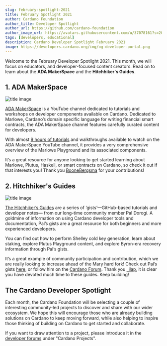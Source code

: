```yaml
---
slug: february-spotlight-2021
title: February Spotlight 2021
author: Cardano Foundation
author_title: Developer Spotlight
author_url: https://github.com/cardano-foundation
author_image_url: https://avatars.githubusercontent.com/u/37078161?s=200&v=4
tags: [developers, educational]
description: Cardano Developer Spotlight February 2021
image: https://developers.cardano.org/img/og-developer-portal.png
---
```


Welcome to the February Developer Spotlight 2021. This month, we will focus on educators, and developer-focused content creators. Read on to learn about the **ADA MakerSpace** and the **Hitchhiker's Guides**.

<!-- truncate -->

## 1. ADA MakerSpace

![title image](/img/spotlight/adamakerspace.jpeg)

[ADA MakerSpace](https://www.youtube.com/c/ADAMakerSpace/videos) is a YouTube channel dedicated to tutorials and workshops on developer components available on Cardano. Dedicated to Marlowe, Cardano’s domain specific language for writing financial smart contracts, the ADA MakerSpace channel features carefully curated content for developers.

With almost [9 hours of tutorials](https://www.youtube.com/c/ADAMakerSpace/videos) and walkthroughs available to watch on the ADA MakerSpace YouTube channel, it provides a very comprehensive overview of the Marlowe Playground and its associated components.

It’s a great resource for anyone looking to get started learning about Marlowe, Plutus, Haskell, or smart contracts on Cardano, so check it out if that interests you! Thank you [BooneBergsma](https://forum.cardano.org/u/boonebergsma) for your contributions!

## 2. Hitchhiker's Guides

![title image](/img/spotlight/hitchhikersguide.png)

[The Hitchhiker’s Guides](https://gist.github.com/ilap) are a series of ‘gists’—GitHub-based tutorials and developer notes— from our long-time community member Pal Dorogi. A goldmine of information on using Cardano developer tools and documentation, Pal’s gists are a great resource for both beginners and more experienced developers.

You can find out how to perform Shelley cold key generation, learn about staking, explore Plutus Playground content, and explore Byron-era recovery information through Pal’s gists.

It’s a great example of community participation and contribution, which we are really looking to increase ahead of the Mary hard fork! Check out Pal’s gists [here](https://gist.github.com/ilap), or follow him on the [Cardano Forum](https://forum.cardano.org/u/_ilap/). Thank you [_ilap](https://forum.cardano.org/u/_ilap), it is clear you have devoted much time to these guides. Keep building!

## The Cardano Developer Spotlight

Each month, the Cardano Foundation will be selecting a couple of interesting community-led projects to discover and share with our wider ecosystem. We hope this will encourage those who are already building solutions on Cardano to keep moving forward, while also helping to inspire those thinking of building on Cardano to get started and collaborate.  

If you want to draw attention to a project, please introduce it in the [developer forums](https://forum.cardano.org/c/developers/29) under "Cardano Projects".
